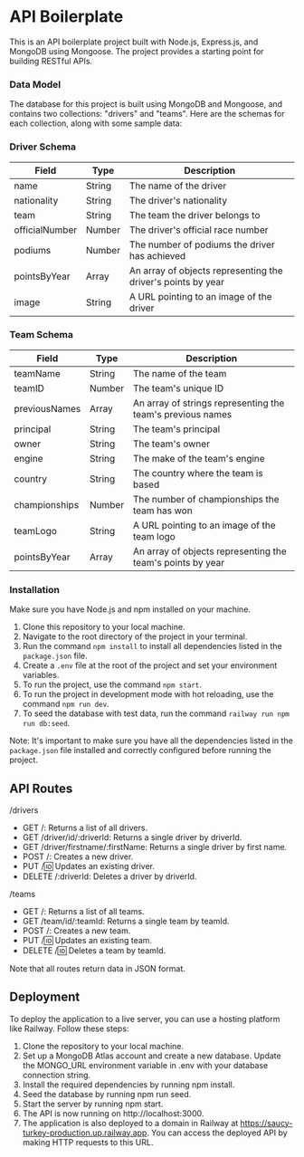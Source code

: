 # API Boilerplate

This is an API boilerplate project built with Node.js, Express.js, and MongoDB using Mongoose. The project provides a starting point for building RESTful APIs.

### Data Model
The database for this project is built using MongoDB and Mongoose, and contains two collections: "drivers" and "teams". Here are the schemas for each collection, along with some sample data:

### Driver Schema
| Field          | Type    | Description                                   |
| -------------- | ------- | --------------------------------------------- |
| name           | String  | The name of the driver                        |
| nationality    | String  | The driver's nationality                      |
| team           | String  | The team the driver belongs to                 |
| officialNumber | Number  | The driver's official race number             |
| podiums        | Number  | The number of podiums the driver has achieved |
| pointsByYear   | Array   | An array of objects representing the driver's points by year |
| image          | String  | A URL pointing to an image of the driver       |


### Team Schema
| Field          | Type    | Description                                               |
| -------------- | ------- | --------------------------------------------------------- |
| teamName       | String  | The name of the team                                      |
| teamID         | Number  | The team's unique ID                                      |
| previousNames  | Array   | An array of strings representing the team's previous names |
| principal      | String  | The team's principal                                      |
| owner          | String  | The team's owner                                          |
| engine         | String  | The make of the team's engine                             |
| country        | String  | The country where the team is based                        |
| championships  | Number  | The number of championships the team has won               |
| teamLogo       | String  | A URL pointing to an image of the team logo                 |
| pointsByYear   | Array   | An array of objects representing the team's points by year |


### Installation
Make sure you have Node.js and npm installed on your machine.
1. Clone this repository to your local machine.
2. Navigate to the root directory of the project in your terminal.
3. Run the command `npm install` to install all dependencies listed in the `package.json` file.
4. Create a `.env` file at the root of the project and set your environment variables.
5. To run the project, use the command `npm start`.
6. To run the project in development mode with hot reloading, use the command `npm run dev`.
7. To seed the database with test data, run the command `railway run npm run db:seed`.

Note: It's important to make sure you have all the dependencies listed in the `package.json` file installed and correctly configured before running the project.

## API Routes
/drivers
- GET /: Returns a list of all drivers.
- GET /driver/id/:driverId: Returns a single driver by driverId.
- GET /driver/firstname/:firstName: Returns a single driver by first name.
- POST /: Creates a new driver.
- PUT /:id: Updates an existing driver.
- DELETE /:driverId: Deletes a driver by driverId.

/teams
- GET /: Returns a list of all teams.
- GET /team/id/:teamId: Returns a single team by teamId.
- POST /: Creates a new team.
- PUT /:id: Updates an existing team.
- DELETE /:id: Deletes a team by teamId.

Note that all routes return data in JSON format.

## Deployment
To deploy the application to a live server, you can use a hosting platform like Railway. Follow these steps:
1. Clone the repository to your local machine.
2. Set up a MongoDB Atlas account and create a new database. Update the MONGO_URL environment variable in .env with your database connection string.
3. Install the required dependencies by running npm install.
4. Seed the database by running npm run seed.
5. Start the server by running npm start.
6. The API is now running on http://localhost:3000.
7. The application is also deployed to a domain in Railway at https://saucy-turkey-production.up.railway.app. You can access the deployed API by making HTTP requests to this URL.

